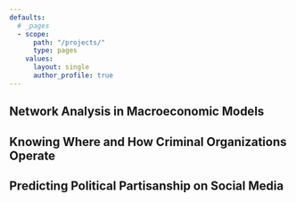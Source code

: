 ```yaml
---
defaults:
  # _pages
  - scope:
      path: "/projects/"
      type: pages
    values:
      layout: single
      author_profile: true
---
```



## Network Analysis in Macroeconomic Models

## Knowing Where and How Criminal Organizations Operate 

## Predicting Political Partisanship on Social Media
